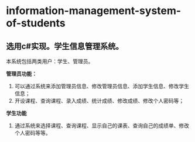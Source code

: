 # information-management-system-of-students
## 选用c#实现。学生信息管理系统。

本系统包括两类用户：学生、管理员。

**管理员功能：**

1. 可以通过系统来添加管理员信息、修改管理员信息、添加学生信息、修改学生信息；
2. 开设课程、查询课程、录入成绩、统计成绩、修改成绩、修改个人密码等；

**学生功能**

1. 通过系统来选择课程、查询课程、显示自己的课表、查询自己的成绩单、修改个人密码等等。
